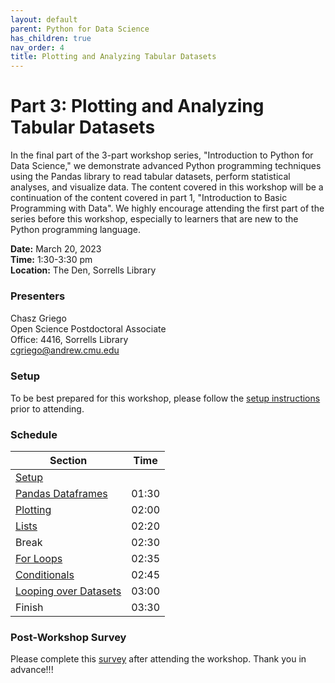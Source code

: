 ```yaml
---
layout: default
parent: Python for Data Science
has_children: true
nav_order: 4
title: Plotting and Analyzing Tabular Datasets
---
```


# Part 3: Plotting and Analyzing Tabular Datasets

In the final part of the 3-part workshop series, "Introduction to Python for Data Science," we demonstrate advanced Python programming techniques using the Pandas library to read tabular datasets, perform statistical analyses, and visualize data. The content covered in this workshop will be a continuation of the content covered in part 1, "Introduction to Basic Programming with Data". We highly encourage attending the first part of the series before this workshop, especially to learners that are new to the Python programming language.  

**Date:** March 20, 2023   
**Time:** 1:30-3:30 pm   
**Location:** The Den, Sorrells Library   

### Presenters
Chasz Griego <a href='https://github.com/chaszg' target='_blank'><img src='../../content/img/GitHub-Mark-custom.svg' style='width:15px; padding:0; border:none !important;'></a>  
Open Science Postdoctoral Associate  
Office: 4416, Sorrells Library  
[cgriego@andrew.cmu.edu](mailto:cgriego@andrew.cmu.edu)  

### Setup

To be best prepared for this workshop, please follow the [setup instructions](../setup)
prior to attending.

### Schedule

| Section  | Time |
| ------------- | ------------- |
| [Setup](../setup)  |   |
| [Pandas Dataframes](05_Pandas_DataFrames.md)  | 01:30 |
| [Plotting](06_plotting.md)  | 02:00 |
| [Lists](01_Lists.md)  | 02:20 |
| Break | 02:30 |
| [For Loops](02_For_Loops.md)  | 02:35 |
| [Conditionals](03_Conditionals.md)  | 02:45 |
| [Looping over Datasets](04_Looping_over_Datasets.md)  | 03:00 |
| Finish  | 03:30 |

### Post-Workshop Survey

Please complete this [survey](https://forms.gle/SU2uYinx6QvocfkB7)
after attending the workshop. Thank you in advance!!!
